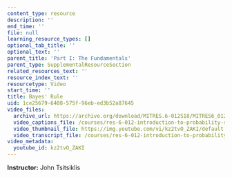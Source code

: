 ```yaml
---
content_type: resource
description: ''
end_time: ''
file: null
learning_resource_types: []
optional_tab_title: ''
optional_text: ''
parent_title: 'Part I: The Fundamentals'
parent_type: SupplementalResourceSection
related_resources_text: ''
resource_index_text: ''
resourcetype: Video
start_time: ''
title: Bayes' Rule
uid: 1ce25679-6408-575f-96eb-ed3b52a87645
video_files:
  archive_url: https://archive.org/download/MITRES.6-012S18/MITRES6_012S18_L02-08_300k.mp4
  video_captions_file: /courses/res-6-012-introduction-to-probability-spring-2018/f500783e8b415b5eb5b2bd040255bbb0_kz2tvO_ZAKI.vtt
  video_thumbnail_file: https://img.youtube.com/vi/kz2tvO_ZAKI/default.jpg
  video_transcript_file: /courses/res-6-012-introduction-to-probability-spring-2018/e037321b6080610c866ae62d10f2d8db_kz2tvO_ZAKI.pdf
video_metadata:
  youtube_id: kz2tvO_ZAKI
---
```


**Instructor:** John Tsitsiklis